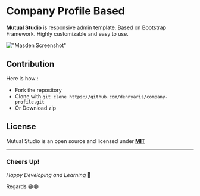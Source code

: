 # Company Profile Based
**Mutual Studio** is responsive admin template. Based on Bootstrap Framework. Highly customizable and easy to use.

!["Masden Screenshot"](https://dennyaris.github.io/company-profile/assets/images/screenshoot.png "Masden Screenshot")

## Contribution 
Here is how : 

- Fork the repository
- Clone with ```git clone https://github.com/dennyaris/company-profile.git```
- Or Download zip


## License
Mutual Studio is an open source and licensed under **[MIT](http://opensource.org/licenses/MIT)**


-------------------
### Cheers Up!
*Happy Developing and Learning* 💪

Regards 😁😁